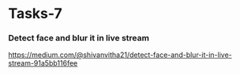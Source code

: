 # Tasks-7

### Detect face and blur it in live stream

https://medium.com/@shivanvitha21/detect-face-and-blur-it-in-live-stream-91a5bb116fee

